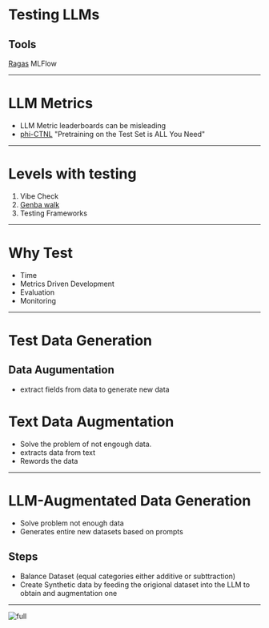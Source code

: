 # Testing LLMs
## Tools
[Ragas](https://docs.ragas.io/en/stable/)
MLFlow

---

# LLM Metrics
* LLM Metric leaderboards can be misleading
* [phi-CTNL](https://arxiv.org/pdf/2309.08632.pdf) "Pretraining on the Test Set is ALL You Need"

---

# Levels with testing
1. Vibe Check 
2. [Genba walk](https://en.wikipedia.org/wiki/Gemba)
3. Testing Frameworks

---

# Why Test
* Time
* Metrics Driven Development
* Evaluation 
* Monitoring

---
# Test Data Generation

## Data Augumentation
 * extract fields from data to generate new data

# Text Data Augmentation
* Solve the problem of not engough data.
* extracts data from text
* Rewords the data

---

# LLM-Augmentated Data Generation
* Solve problem not enough data
* Generates entire new datasets based on prompts

## Steps
* Balance Dataset (equal categories either additive or subttraction)
* Create Synthetic data by feeding the origional dataset into the LLM to obtain and augmentation one

---
![full](https://docs.ragas.io/en/stable/_static/imgs/component-wise-metrics.png)



